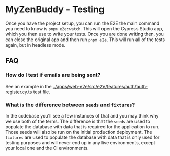 # MyZenBuddy - Testing

Once you have the project setup, you can run the E2E the main command you need to know is `pnpm e2e:watch`. This will open the Cypress Studio app, which you then use to write your tests. Once you are done writing then, you can close the original app and then run `pnpm e2e`. This will run all of the tests again, but in headless mode.

## FAQ

### How do I test if emails are being sent?

See an example in the [../apps/web-e2e/src/e2e/features/auth/auth-register.cy.ts](../apps/web-e2e/src/e2e/features/auth/auth-register.cy.ts) test file.

### What is the difference between `seeds` and `fixtures`?

In the codebase you'll see a few instances of that and you may think why we use both of the terms. The difference is that the `seeds` are used to populate the database with data that is required for the application to run. Those seeds will also be run on the initial production deployment. The `fixtures` are used to populate the database with data that is only used for testing purposes and will never end up in any live environments, except your local one and the CI environments.
